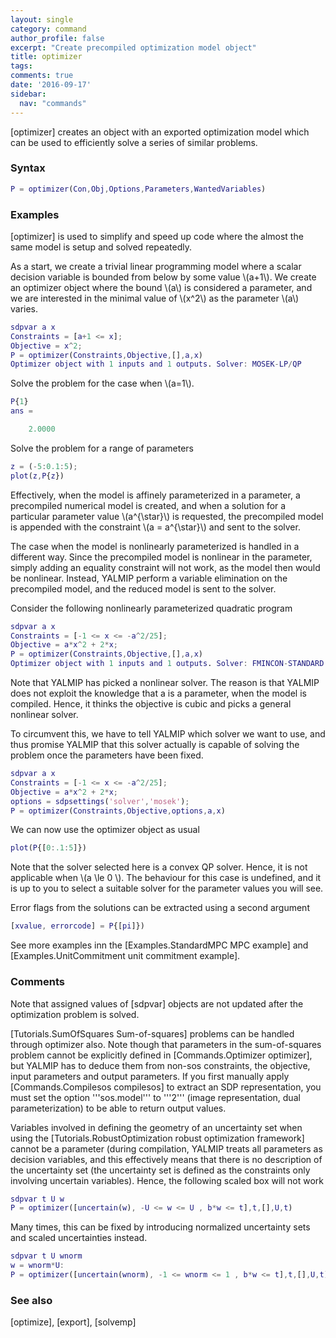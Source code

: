 ```yaml
---
layout: single
category: command
author_profile: false
excerpt: "Create precompiled optimization model object"
title: optimizer
tags:
comments: true
date: '2016-09-17'
sidebar:
  nav: "commands"
---
```


[optimizer] creates an object with an exported optimization model which can be used to efficiently solve a series of similar problems.

### Syntax

````matlab
P = optimizer(Con,Obj,Options,Parameters,WantedVariables)
````

### Examples

[optimizer] is used to simplify and speed up code where the almost the same model is setup and solved repeatedly. 

As a start, we create a trivial linear programming model where a scalar decision variable is bounded from below by some value \\(a+1\\). We create an optimizer object where the bound \\(a\\) is considered a parameter, and we are interested in the minimal value of \\(x^2\\) as the parameter \\(a\\) varies.


````matlab
sdpvar a x
Constraints = [a+1 <= x];
Objective = x^2;
P = optimizer(Constraints,Objective,[],a,x)
Optimizer object with 1 inputs and 1 outputs. Solver: MOSEK-LP/QP
````

Solve the problem for the case when \\(a=1\\).


````matlab
P{1}
ans =

    2.0000
````

Solve the problem for a range of parameters

````matlab
z = (-5:0.1:5);
plot(z,P{z})
````

Effectively, when the model is affinely parameterized in a parameter, a precompiled numerical model is created, and when a solution for a particular parameter value \\(a^{\star}\\) is requested, the precompiled model is appended with the constraint \\(a = a^{\star}\\) and sent to the solver.

The case when the model is nonlinearly parameterized is handled in a different way. Since the precompiled model is nonlinear in the parameter, simply adding an equality constraint will not work, as the model then would be nonlinear. Instead, YALMIP perform a variable elimination on the precompiled model, and the reduced model is sent to the solver.

Consider the following nonlinearly parameterized quadratic program
````matlab
sdpvar a x
Constraints = [-1 <= x <= -a^2/25];
Objective = a*x^2 + 2*x;
P = optimizer(Constraints,Objective,[],a,x)
Optimizer object with 1 inputs and 1 outputs. Solver: FMINCON-STANDARD
````

Note that YALMIP has picked a nonlinear solver. The reason is that YALMIP does not exploit the knowledge that a is a parameter, when the model is compiled. Hence, it thinks the objective is cubic and picks a general nonlinear solver.

To circumvent this, we have to tell YALMIP which solver we want to use, and thus promise YALMIP that this solver actually is capable of solving the problem once the parameters have been fixed.

````matlab
sdpvar a x
Constraints = [-1 <= x <= -a^2/25];
Objective = a*x^2 + 2*x;
options = sdpsettings('solver','mosek');
P = optimizer(Constraints,Objective,options,a,x)
````

We can now use the optimizer object as usual

````matlab
plot(P{[0:.1:5]})
````

Note that the solver selected here is a convex QP solver. Hence, it is not applicable when \\(a \le 0 \\). The behaviour for this case is undefined, and it is up to you to select a suitable solver for the parameter values you will see.

Error flags from the solutions can be extracted using a second argument

````matlab
[xvalue, errorcode] = P{[pi]})
````


See more examples inn the [Examples.StandardMPC MPC example] and  [Examples.UnitCommitment unit commitment example].

### Comments

Note that assigned values of [sdpvar] objects are not updated after the optimization problem is solved.

[Tutorials.SumOfSquares Sum-of-squares] problems can be handled through optimizer also. Note though that parameters in the sum-of-squares problem cannot be explicitly defined in [Commands.Optimizer optimizer], but YALMIP has to deduce them from non-sos constraints, the objective, input parameters and output parameters. If you first manually apply [Commands.Compilesos compilesos] to extract an SDP representation, you must set the option '''sos.model''' to '''2''' (image representation, dual parameterization) to be able to return output values.

Variables involved in defining the geometry of an uncertainty set when using the [Tutorials.RobustOptimization robust optimization framework] cannot be a parameter (during compilation, YALMIP treats all parameters as  decision variables, and this effectively means that there is no description of the uncertainty set (the uncertainty set is defined as the constraints only involving uncertain variables). Hence, the following scaled box will not work

````matlab
sdpvar t U w
P = optimizer([uncertain(w), -U <= w <= U , b*w <= t],t,[],U,t)
````
Many times, this can be fixed by introducing normalized uncertainty sets and scaled uncertainties instead.

````matlab
sdpvar t U wnorm
w = wnorm*U:
P = optimizer([uncertain(wnorm), -1 <= wnorm <= 1 , b*w <= t],t,[],U,t)
````

### See also
[optimize], [export], [solvemp]
